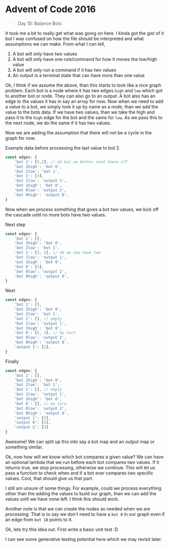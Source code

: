 # Advent of Code 2016

> Day 10: Balance Bots

It took me a bit to really get what was going on here. I kinda got the gist of it but I was confused on how the file should be interpreted and what assumptions we can make. From what I can tell,

1. A bot will only have two values
2. A bot will only have one rule/command for how it moves the low/high value
3. A bot will only run a command if it has two values
4. An output is a terminal state that can have more than one value

Ok, I think if we assume the above, than this starts to look like a nice graph problem. Each bot is a node where it has two edges `high` and `low` which got to another bot or node. They can also go to an output. A bot also has an edge to the values it has in say an array for now. Now when we need to add a value to a bot, we simply look it up by name as a node, than we add the value to the bots data. If we have two values, than we take the high and pass it to the `high` edge for the bot and the same for `low`. As we pass this to the next node, we do the same if it has two values.

Now we are adding the assumption that there will not be a cycle in the graph for now.

Example data before processing the last value to bot 2.

```javascript
const edges: {
    'bot 2': [5,2], // oh boi we better send these off
    'bot 2high': 'bot 0',
    'bot 2low': 'bot 1',
    'bot 1': [3],
    'bot 1low': 'output 1',
    'bot 1high': 'bot 0',
    'bot 0low': 'output 2',
    'bot 0high': 'output 0',
}
```

Now when we process something that gives a bot two values, we kick off the cascade until no more bots have two values.

Next step

```javascript
const edges: {
    'bot 2': [],
    'bot 2high': 'bot 0',
    'bot 2low': 'bot 1',
    'bot 1': [3, 2], // ok we now have two
    'bot 1low': 'output 1',
    'bot 1high': 'bot 0',
    'bot 0': [5],
    'bot 0low': 'output 2',
    'bot 0high': 'output 0',
}
```

Next

```javascript
const edges: {
    'bot 2': [],
    'bot 2high': 'bot 0',
    'bot 2low': 'bot 1',
    'bot 1': [], // empty
    'bot 1low': 'output 1',
    'bot 1high': 'bot 0',
    'bot 0': [5, 3], // my turn
    'bot 0low': 'output 2',
    'bot 0high': 'output 0',
    'output 1': [2],
}
```

Finally

```javascript
const edges: {
    'bot 2': [],
    'bot 2high': 'bot 0',
    'bot 2low': 'bot 1',
    'bot 1': [], // empty
    'bot 1low': 'output 1',
    'bot 1high': 'bot 0',
    'bot 0': [], // my turn
    'bot 0low': 'output 2',
    'bot 0high': 'output 0',
    'output 1': [2],
    'output 0': [5],
    'output 2': [3]
}
```

Awesome! We can split up this into say a bot map and an output map or something similar.

Ok, now how will we know which bot compares a given value? We can have an optional lambda that we run before each bot compares two values. If it returns true, we stop processing, otherwise we continue. This will let us pass a function to check when and if a bot ever compares two specific values. Cool, that should give us that part.

I still am unsure of some things. For example, could we process everything other than the adding the values to build our graph, than we can add the values until we have none left. I think this should work.

Another note is that we can create the nodes as needed when we are processing. That is to say we don't need to have a `bot 0` in our graph even if an edge from `bot 10` points to it.

Ok, lets try this idea out. First write a basic unit test :D

I can see some generative testing potential here which we may revisit later.
